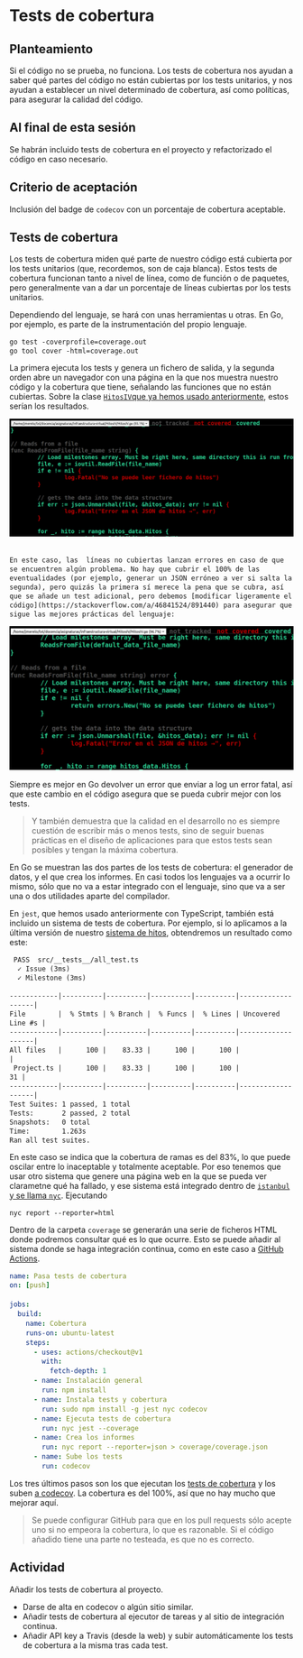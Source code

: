 # Tests de cobertura


## Planteamiento

Si el código no se prueba, no funciona. Los tests de cobertura nos
ayudan a saber qué partes del código no están cubiertas por los tests
unitarios, y nos ayudan a establecer un nivel determinado de
cobertura, así como políticas, para asegurar la calidad del código.

## Al final de esta sesión

Se habrán incluido tests de cobertura en el proyecto y refactorizado
el código en caso necesario.

## Criterio de aceptación

Inclusión del badge de `codecov` con un porcentaje de cobertura aceptable.

## Tests de cobertura

Los tests de cobertura miden qué parte de nuestro código está cubierta por los tests unitarios (que, recordemos, son de caja blanca). Estos tests de cobertura funcionan tanto a nivel de línea, como de función o de paquetes, pero generalmente van a dar un porcentaje de líneas cubiertas por los tests unitarios.

Dependiendo del lenguaje, se hará con unas herramientas u otras. En Go, por ejemplo, es parte de la instrumentación del propio lenguaje.

```
go test -coverprofile=coverage.out
go tool cover -html=coverage.out
```

La primera ejecuta los tests y genera un fichero de salida, y la segunda orden abre un navegador con una página en la que nos muestra nuestro código y la cobertura que tiene, señalando las funciones que no están cubiertas. Sobre la clase [`HitosIV`que ya hemos usado anteriormente](https://github.com/JJ/HitosIV), estos serían los resultados.

![Cobertura de los tests en la clase HitosIV](img/gocover.png)

																															    En este caso, las  líneas no cubiertas lanzan errores en caso de que se encuentren algún problema. No hay que cubrir el 100% de las eventualidades (por ejemplo, generar un JSON erróneo a ver si salta la segunda), pero quizás la primera sí merece la pena que se cubra, así que se añade un test adicional, pero debemos [modificar ligeramente el código](https://stackoverflow.com/a/46841524/891440) para asegurar que sigue las mejores prácticas del lenguaje:


![Nueva cobertura de los tests en la clase HitosIV](img/gocover-2.png)

Siempre es mejor en Go devolver un error que enviar a log un error fatal, así que este cambio en el código asegura que se pueda cubrir mejor con los tests.

> Y también demuestra que la calidad en el desarrollo no es siempre
> cuestión de escribir más o menos tests, sino de seguir buenas
> prácticas en el diseño de aplicaciones para que estos tests sean
> posibles y tengan la máxima cobertura. 

En Go se muestran las dos partes de los tests de cobertura: el
generador de datos, y el que crea los informes. En casi todos los
lenguajes va a ocurrir lo mismo, sólo que no va a estar integrado con
el lenguaje, sino que va a ser una o dos utilidades aparte del
compilador.

En `jest`, que hemos usado anteriormente con TypeScript, también está
incluido un sistema de tests de cobertura. Por ejemplo, si lo
aplicamos a la última versión de
nuestro [sistema de hitos](https://github.com/JJ/ts-milestones),
obtendremos un resultado como este:

```
 PASS  src/__tests__/all_test.ts
  ✓ Issue (3ms)
  ✓ Milestone (3ms)

------------|----------|----------|----------|----------|-------------------|
File        |  % Stmts | % Branch |  % Funcs |  % Lines | Uncovered Line #s |
------------|----------|----------|----------|----------|-------------------|
All files   |      100 |    83.33 |      100 |      100 |                   |
 Project.ts |      100 |    83.33 |      100 |      100 |                31 |
------------|----------|----------|----------|----------|-------------------|
Test Suites: 1 passed, 1 total
Tests:       2 passed, 2 total
Snapshots:   0 total
Time:        1.263s
Ran all test suites.
```

En este caso se indica que la cobertura de ramas es del 83%, lo que
puede oscilar entre lo inaceptable y totalmente aceptable. Por eso
tenemos que usar otro sistema que genere una página web en la que se
pueda ver clarametne qué ha fallado, y ese sistema está integrado
dentro
de
[`istanbul` y se llama `nyc`](https://www.npmjs.com/package/nyc). Ejecutando

```
nyc report --reporter=html
```

Dentro de la carpeta `coverage` se generarán una serie de ficheros
HTML donde podremos consultar qué es lo que ocurre. Esto se puede
añadir al sistema donde se haga integración continua, como en este
caso
a
[GitHub Actions](https://github.com/JJ/ts-milestones/blob/master/.github/workflows/coverage.yml).

```yaml
name: Pasa tests de cobertura
on: [push]

jobs:
  build:
    name: Cobertura
    runs-on: ubuntu-latest
    steps:
      - uses: actions/checkout@v1
        with:
          fetch-depth: 1
      - name: Instalación general
        run: npm install
      - name: Instala tests y cobertura
        run: sudo npm install -g jest nyc codecov
      - name: Ejecuta tests de cobertura
        run: nyc jest --coverage
      - name: Crea los informes
        run: nyc report --reporter=json > coverage/coverage.json
      - name: Sube los tests
        run: codecov
```

Los tres últimos pasos son los que ejecutan los [tests de cobertura](https://github.com/JJ/ts-milestones/commit/599e3f41ed6314f23603862b5da5079358df61c6/checks?check_suite_id=299177238) y
los
suben
[a codecov](https://codecov.io/gh/JJ/ts-milestones/src/master/src/Project.ts). La
cobertura es del 100%, así que no hay mucho que mejorar aquí.

> Se puede configurar GitHub para que en los pull requests sólo acepte
> uno si no empeora la cobertura, lo que es razonable. Si el código
> añadido tiene una parte no testeada, es que no es correcto.

 
## Actividad


Añadir los tests de cobertura al proyecto.

* Darse de alta en codecov o algún sitio similar.
* Añadir tests de cobertura al ejecutor de tareas y al sitio de
  integración continua.
* Añadir API key a Travis (desde la web) y subir automáticamente los
  tests de cobertura a la misma tras cada test.
